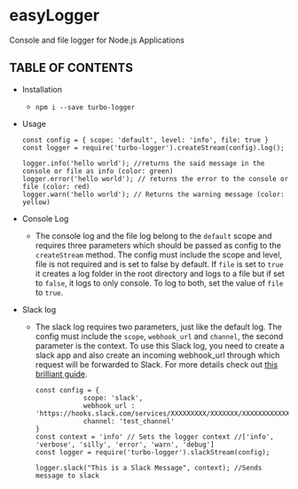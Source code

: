 # easyLogger
Console and file logger for Node.js Applications

## TABLE OF CONTENTS
  - Installation
    - ```npm i --save turbo-logger```

  - Usage
    ```node
    const config = { scope: 'default', level: 'info', file: true } 
    const logger = require('turbo-logger').createStream(config).log();
    
    logger.info('hello world'); //returns the said message in the console or file as info (color: green)
    logger.error('hello world'); // returns the error to the console or file (color: red)
    logger.warn('hello world'); // Returns the warning message (color: yellow)
    
    ```

  - Console Log
    - The console log and the file log belong to the ```default``` scope and requires three parameters which should be 
      passed as  config to the ```createStream``` method. The config must include the scope and level, file is not required 
      and is set to false by default.
      If ```file``` is set to ```true``` it creates a log folder in the root directory and logs to a file but if set to
      ```false```, it logs to only console. To log to both, set the value of ```file``` to ```true```.

  - Slack log
    - The slack log requires two parameters, just like the default log. The config must include the ```scope```,
     ```webhook_url``` and ```channel```, the second parameter is the context. To use this Slack log, you need 
      to create a slack app and also create an incoming webhook_url through which request will be forwarded to Slack. 
      For more details check out [this brilliant guide](https://api.slack.com/apps).

      ```node
      const config = {
                  scope: 'slack',
                  webhook_url : 'https://hooks.slack.com/services/XXXXXXXXX/XXXXXXX/XXXXXXXXXXXXXXX',
                  channel: 'test_channel'
      }
      const context = 'info' // Sets the logger context //['info', 'verbose', 'silly', 'error', 'warn', 'debug']
      const logger = require('turbo-logger').slackStream(config);
      
      logger.slack("This is a Slack Message", context); //Sends message to slack

      ```
